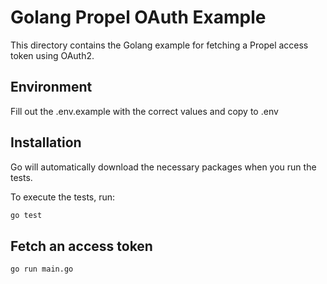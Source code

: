 
# Golang Propel OAuth Example

This directory contains the Golang example for fetching a Propel access token using OAuth2.

## Environment
Fill out the .env.example with the correct values and copy to .env

## Installation
Go will automatically download the necessary packages when you run the tests.

To execute the tests, run:

```bash
go test
```

## Fetch an access token

```bash
go run main.go
```
